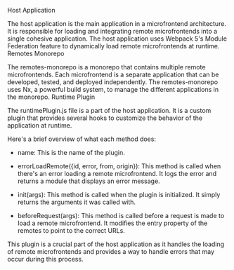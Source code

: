 Host Application

The host application is the main application in a microfrontend architecture. It is responsible for loading and integrating remote microfrontends into a single cohesive application. The host application uses Webpack 5's Module Federation feature to dynamically load remote microfrontends at runtime.
Remotes Monorepo

The remotes-monorepo is a monorepo that contains multiple remote microfrontends. Each microfrontend is a separate application that can be developed, tested, and deployed independently. The remotes-monorepo uses Nx, a powerful build system, to manage the different applications in the monorepo.
Runtime Plugin

The runtimePlugin.js file is a part of the host application. It is a custom plugin that provides several hooks to customize the behavior of the application at runtime.

Here's a brief overview of what each method does:

- name: This is the name of the plugin.

- errorLoadRemote({id, error, from, origin}): This method is called when there's an error loading a remote microfrontend. It logs the error and returns a module that displays an error message.

- init(args): This method is called when the plugin is initialized. It simply returns the arguments it was called with.

- beforeRequest(args): This method is called before a request is made to load a remote microfrontend. It modifies the entry property of the remotes to point to the correct URLs.

This plugin is a crucial part of the host application as it handles the loading of remote microfrontends and provides a way to handle errors that may occur during this process.
